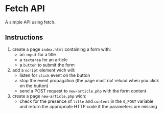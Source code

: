# Fetch API
A simple API using fetch.

## Instructions

1. create a page `index.html` containing a form with:
    - an `input` for a title
    - a `textarea` for an article
    - a `button` to submit the form
2. add a `script` element wich will:
    - listen for `click` event on the button
    - stop the event propagation (the page must not reload when you click on the button)
    - send a POST request to `new-article.php` with the form content
3. create a page `new-article.php` wich:
    - check for the presence of `title` and `content` in the `$_POST` variable and return the appropriate HTTP code if the parameters are missing
